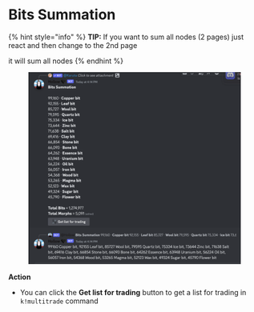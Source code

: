# Bits Summation

{% hint style="info" %}
**TIP:** If you want to sum all nodes (2 pages) just react and then change to the 2nd page

it will sum all nodes
{% endhint %}

<figure><img src="../.gitbook/assets/image (34).png" alt=""><figcaption></figcaption></figure>

**Action**

* You can click the **Get list for trading** button to get a list for trading in `k!multitrade` command

